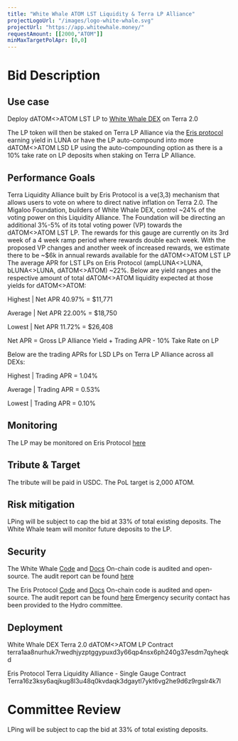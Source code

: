 ```yaml
---
title: "White Whale ATOM LST Liquidity & Terra LP Alliance"
projectLogoUrl: "/images/logo-white-whale.svg"
projectUrl: "https://app.whitewhale.money/"
requestAmount: [[2000,"ATOM"]]
minMaxTargetPolApr: [0,0]
---
```


# Bid Description

## Use case

Deploy dATOM<>ATOM LST LP to [White Whale DEX](https://app.whitewhale.money/terra/pools/manage_liquidity?poolId=ATOM-dATOM) on Terra 2.0

The LP token will then be staked on Terra LP Alliance via the [Eris protocol](https://www.erisprotocol.com/) earning yield in LUNA or have the LP auto-compound into more dATOM<>ATOM LSD LP using the auto-compounding option as there is a 10% take rate on LP deposits when staking on Terra LP Alliance.

## Performance Goals

 Terra Liquidity Alliance built by Eris Protocol is a ve(3,3) mechanism that allows users to vote on where to direct native inflation on Terra 2.0. The Migaloo Foundation, builders of White Whale DEX, control ~24% of the voting power on this Liquidity Alliance. The Foundation will be directing an additional 3%-5% of its total voting power (VP) towards the dATOM<>ATOM LST LP. The rewards for this gauge are currently on its 3rd week of a 4 week ramp period where rewards double each week. With the proposed VP changes and another week of increased rewards, we estimate there to be ~$6k in annual rewards available for the dATOM<>ATOM LST LP The average APR for LST LPs on Eris Protocol (ampLUNA<>LUNA, bLUNA<>LUNA, dATOM<>ATOM) ~22%. Below are yield ranges and the respective amount of total dATOM<>ATOM  liquidity expected at those yields for dATOM<>ATOM:

Highest  |  Net APR 40.97% = $11,771

Average |  Net APR 22.00% = $18,750

Lowest   |  Net APR 11.72% = $26,408

Net APR = Gross LP Alliance Yield + Trading APR - 10% Take Rate on LP

Below are the trading APRs for LSD LPs on Terra LP Alliance across all DEXs:

Highest  | Trading APR = 1.04%

Average | Trading APR =  0.53%

Lowest   | Trading APR = 0.10%

## Monitoring

 The LP may be monitored on Eris Protocol [here](https://www.erisprotocol.com/terra/liquidity-hub?tab=liquidity)

## Tribute & Target

The tribute will be paid in USDC. The PoL target is 2,000 ATOM.

## Risk mitigation

 LPing will be subject to cap the bid at 33% of total existing deposits. The White Whale team will monitor future deposits to the LP.

## Security

 The White Whale [Code](https://github.com/White-Whale-Defi-Platform/) and [Docs](https://docs.migaloo.zone/)
On-chain code is audited and open-source. The audit report can be found [here](https://github.com/White-Whale-Defi-Platform/white-whale-docs/blob/ede53b6fc64668a5951375ff814076a85b0266cf/gitbook/smart-contracts/audits.md?plain=1#L4)

The Eris Protocol [Code](https://github.com/erisprotocol) and [Docs](https://docs.erisprotocol.com/)
On-chain code is audited and open-source. The audit report can be found [here](https://github.com/SCV-Security/PublicReports/tree/main/Eris%20Protocol)
Emergency security contact has been provided to the Hydro committee.

## Deployment

 White Whale DEX Terra 2.0 dATOM<>ATOM LP Contract
 terra1aa8nurhuk7rwedhjyzptggypuxd3y66qp4nsx6ph240g37esdm7qyheqkd 

Eris Protocol Terra Liquidity Alliance - Single Gauge Contract
 Terra16z3ksy6aqjkug8l3u48q0kvdaqk3dgaytl7ykt6vg2he9d6z9rgslr4k7l

# Committee Review

LPing will be subject to cap the bid at 33% of total existing deposits.

